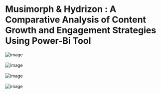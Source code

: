 # Musimorph & Hydrizon : A Comparative Analysis of Content Growth and Engagement Strategies Using Power-Bi Tool


![image](https://github.com/user-attachments/assets/81361dc1-77b5-4f50-b9a1-3518c47ff1f3)
<br>
<br>
![image](https://github.com/user-attachments/assets/d1222612-00bf-441f-9fa7-31e902999738)
<br>
<br>
![image](https://github.com/user-attachments/assets/159c1519-d754-4a09-a63a-772615034a4a)
<br>
<br>
![image](https://github.com/user-attachments/assets/87973ba9-f819-4a21-8efc-1217a7196715)
